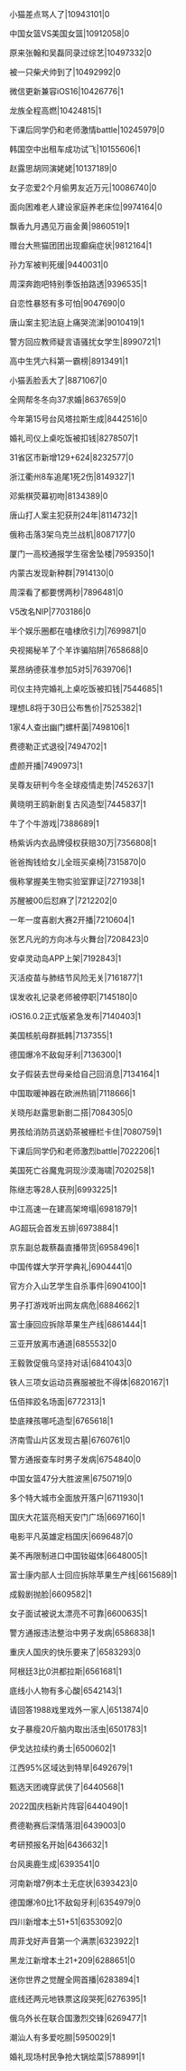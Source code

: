 小猫差点骂人了|10943101|0

中国女篮VS美国女篮|10912058|0

原来张翰和吴磊同录过综艺|10497332|0

被一只柴犬帅到了|10492992|0

微信更新兼容iOS16|10426776|1

龙族全程高燃|10424815|1

下课后同学仍和老师激情battle|10245979|0

韩国空中出租车成功试飞|10155606|1

赵露思胡同演姥姥|10137189|0

女子恋爱2个月偷男友近万元|10086740|0

面向困难老人建设家庭养老床位|9974164|0

飘香九月遇见万亩金黄|9860519|1

赠台大熊猫团团出现癫痫症状|9812164|1

孙力军被判死缓|9440031|0

周深奔跑吧特别季饭拍路透|9396535|1

自恋性暴怒有多可怕|9047690|0

唐山案主犯法庭上痛哭流涕|9010419|1

警方回应教师疑言语骚扰女学生|8990721|1

高中生凭六科第一霸榜|8913491|1

小猫丢脸丢大了|8871067|0

全网帮冬冬向37求婚|8637659|0

今年第15号台风塔拉斯生成|8442516|0

婚礼司仪上桌吃饭被扣钱|8278507|1

31省区市新增129+624|8232577|0

浙江衢州8车追尾1死2伤|8149327|1

邓紫棋荧幕初吻|8134389|0

唐山打人案主犯获刑24年|8114732|1

俄称击落3架乌克兰战机|8087177|0

厦门一高校通报学生宿舍坠楼|7959350|1

内蒙古发现新种群|7914130|0

周深看了都要愣两秒|7896481|0

V5改名NIP|7703186|0

半个娱乐圈都在嗑棣欣引力|7699871|0

央视揭秘羊了个羊诈骗陷阱|7658688|0

莱昂纳德获准参加5对5|7639706|1

司仪主持完婚礼上桌吃饭被扣钱|7544685|1

理想L8将于30日公布售价|7525382|1

1家4人查出幽门螺杆菌|7498106|1

费德勒正式退役|7494702|1

虚颜开播|7490973|1

吴尊友研判今冬全球疫情走势|7452637|1

黄晓明王鸥新剧复古风造型|7445837|1

牛了个牛游戏|7388689|1

杨紫诉内衣品牌侵权获赔30万|7356808|1

爸爸掏钱给女儿全班买桌椅|7315870|0

俄称掌握美生物实验室罪证|7271938|1

苏醒被00后怼麻了|7212202|0

一年一度喜剧大赛2开播|7210604|1

张艺凡光的方向冰与火舞台|7208423|0

安卓灵动岛APP上架|7192843|1

灭活疫苗与肺结节风险无关|7161877|1

误发收礼记录老师被停职|7145180|0

iOS16.0.2正式版紧急发布|7140403|1

美国核航母群抵韩|7137355|1

德国爆冷不敌匈牙利|7136300|1

女子假装去世母亲给自己回消息|7134164|1

中国取暖神器在欧洲热销|7118666|1

关晓彤赵露思新剧二搭|7084305|0

男孩给消防员送奶茶被栅栏卡住|7080759|1

下课后同学仍和老师激烈battle|7022206|1

美国死亡谷魔鬼洞现沙漠海啸|7020258|1

陈继志等28人获刑|6993225|1

中江高速一在建高架垮塌|6981879|1

AG超玩会首发五排|6973884|1

京东副总裁蔡磊直播带货|6958496|1

中国传媒大学开学典礼|6904441|0

官方介入山艺学生自杀事件|6904100|1

男子打游戏听出网友病危|6884662|1

富士康回应拆除苹果生产线|6861444|1

三亚开放离市通道|6855532|0

王毅敦促俄乌坚持对话|6841043|0

铁人三项女运动员赛服被批不得体|6820167|1

伍佰摔跤名场面|6772313|1

垫底辣孩哪吒造型|6765618|1

济南雪山片区发现古墓|6760761|0

警方通报查车时男子发病|6754840|0

中国女篮47分大胜波黑|6750719|0

多个特大城市全面放开落户|6711930|1

国庆大花篮亮相天安门广场|6697160|1

电影平凡英雄定档国庆|6696487|0

美不再限制进口中国钕磁体|6648005|1

富士康内部人士回应拆除苹果生产线|6615689|1

成毅剧抛脸|6609582|1

女子面试被说太漂亮不可靠|6600635|1

警方通报违法整治中男子发病|6586838|1

重庆人国庆的快乐要来了|6583293|0

阿根廷3比0洪都拉斯|6561681|1

底线小人物有多心酸|6542143|1

请回答1988戏里戏外一家人|6513874|0

女子暴瘦20斤脑内取出活虫|6501783|1

伊戈达拉续约勇士|6500602|1

江西95%区域达到特旱|6492679|1

甄选天团魂穿武侠了|6440568|1

2022国庆档新片阵容|6440490|1

费德勒赛后深情落泪|6439003|0

考研预报名开始|6436632|1

台风奥鹿生成|6393541|0

河南新增7例本土无症状|6393423|0

德国爆冷0比1不敌匈牙利|6354979|0

四川新增本土51+51|6353092|0

周菲戈好声音第一个满票|6323922|1

黑龙江新增本土21+209|6288651|0

迷你世界之觉醒全网首播|6283894|1

底线还两元地铁票这段哭死|6276395|1

俄乌外长在联合国激烈交锋|6269477|1

潮汕人有多爱吃朥|5950029|1

婚礼现场村民争抢大锅烩菜|5788991|1

